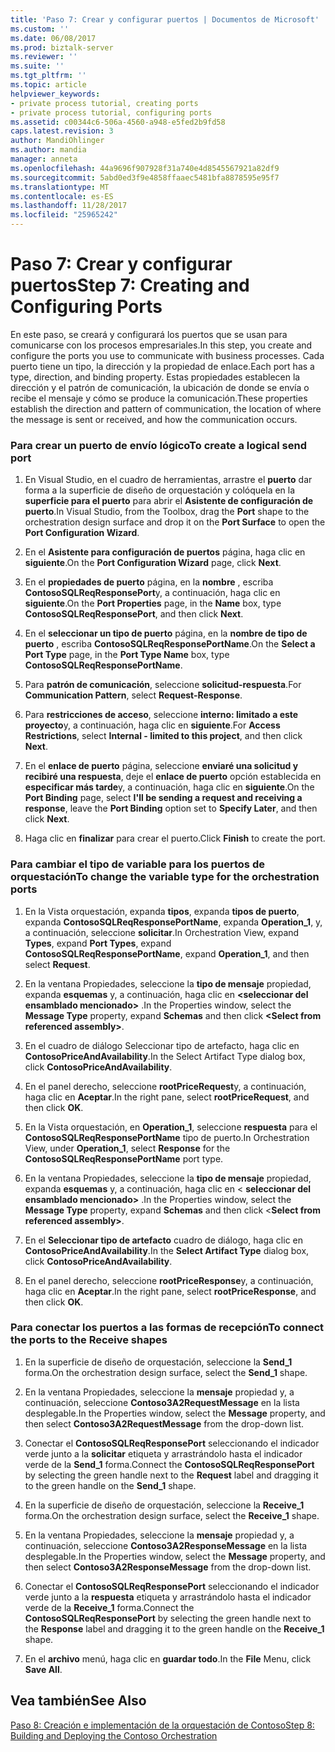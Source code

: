 ```yaml
---
title: 'Paso 7: Crear y configurar puertos | Documentos de Microsoft'
ms.custom: ''
ms.date: 06/08/2017
ms.prod: biztalk-server
ms.reviewer: ''
ms.suite: ''
ms.tgt_pltfrm: ''
ms.topic: article
helpviewer_keywords:
- private process tutorial, creating ports
- private process tutorial, configuring ports
ms.assetid: c00344c6-506a-4560-a948-e5fed2b9fd58
caps.latest.revision: 3
author: MandiOhlinger
ms.author: mandia
manager: anneta
ms.openlocfilehash: 44a9696f907928f31a740e4d8545567921a82df9
ms.sourcegitcommit: 5abd0ed3f9e4858ffaaec5481bfa8878595e95f7
ms.translationtype: MT
ms.contentlocale: es-ES
ms.lasthandoff: 11/28/2017
ms.locfileid: "25965242"
---
```

# <a name="step-7-creating-and-configuring-ports"></a><span data-ttu-id="1e579-102">Paso 7: Crear y configurar puertos</span><span class="sxs-lookup"><span data-stu-id="1e579-102">Step 7: Creating and Configuring Ports</span></span>
<span data-ttu-id="1e579-103">En este paso, se creará y configurará los puertos que se usan para comunicarse con los procesos empresariales.</span><span class="sxs-lookup"><span data-stu-id="1e579-103">In this step, you create and configure the ports you use to communicate with business processes.</span></span> <span data-ttu-id="1e579-104">Cada puerto tiene un tipo, la dirección y la propiedad de enlace.</span><span class="sxs-lookup"><span data-stu-id="1e579-104">Each port has a type, direction, and binding property.</span></span> <span data-ttu-id="1e579-105">Estas propiedades establecen la dirección y el patrón de comunicación, la ubicación de donde se envía o recibe el mensaje y cómo se produce la comunicación.</span><span class="sxs-lookup"><span data-stu-id="1e579-105">These properties establish the direction and pattern of communication, the location of where the message is sent or received, and how the communication occurs.</span></span>  
  
### <a name="to-create-a-logical-send-port"></a><span data-ttu-id="1e579-106">Para crear un puerto de envío lógico</span><span class="sxs-lookup"><span data-stu-id="1e579-106">To create a logical send port</span></span>  
  
1.  <span data-ttu-id="1e579-107">En Visual Studio, en el cuadro de herramientas, arrastre el **puerto** dar forma a la superficie de diseño de orquestación y colóquela en la **superficie para el puerto** para abrir el **Asistente de configuración de puerto**.</span><span class="sxs-lookup"><span data-stu-id="1e579-107">In Visual Studio, from the Toolbox, drag the **Port** shape to the orchestration design surface and drop it on the **Port Surface** to open the **Port Configuration Wizard**.</span></span>  
  
2.  <span data-ttu-id="1e579-108">En el **Asistente para configuración de puertos** página, haga clic en **siguiente**.</span><span class="sxs-lookup"><span data-stu-id="1e579-108">On the **Port Configuration Wizard** page, click **Next**.</span></span>  
  
3.  <span data-ttu-id="1e579-109">En el **propiedades de puerto** página, en la **nombre** , escriba **ContosoSQLReqResponsePort**y, a continuación, haga clic en **siguiente**.</span><span class="sxs-lookup"><span data-stu-id="1e579-109">On the **Port Properties** page, in the **Name** box, type **ContosoSQLReqResponsePort**, and then click **Next**.</span></span>  
  
4.  <span data-ttu-id="1e579-110">En el **seleccionar un tipo de puerto** página, en la **nombre de tipo de puerto** , escriba **ContosoSQLReqResponsePortName**.</span><span class="sxs-lookup"><span data-stu-id="1e579-110">On the **Select a Port Type** page, in the **Port Type Name** box, type **ContosoSQLReqResponsePortName**.</span></span>  
  
5.  <span data-ttu-id="1e579-111">Para **patrón de comunicación**, seleccione **solicitud-respuesta**.</span><span class="sxs-lookup"><span data-stu-id="1e579-111">For **Communication Pattern**, select **Request-Response**.</span></span>  
  
6.  <span data-ttu-id="1e579-112">Para **restricciones de acceso**, seleccione **interno: limitado a este proyecto**y, a continuación, haga clic en **siguiente**.</span><span class="sxs-lookup"><span data-stu-id="1e579-112">For **Access Restrictions**, select **Internal - limited to this project**, and then click **Next**.</span></span>  
  
7.  <span data-ttu-id="1e579-113">En el **enlace de puerto** página, seleccione **enviaré una solicitud y recibiré una respuesta**, deje el **enlace de puerto** opción establecida en **especificar más tarde**y, a continuación, haga clic en **siguiente**.</span><span class="sxs-lookup"><span data-stu-id="1e579-113">On the **Port Binding** page, select **I'll be sending a request and receiving a response**, leave the **Port Binding** option set to **Specify Later**, and then click **Next**.</span></span>  
  
8.  <span data-ttu-id="1e579-114">Haga clic en **finalizar** para crear el puerto.</span><span class="sxs-lookup"><span data-stu-id="1e579-114">Click **Finish** to create the port.</span></span>  
  
### <a name="to-change-the-variable-type-for-the-orchestration-ports"></a><span data-ttu-id="1e579-115">Para cambiar el tipo de variable para los puertos de orquestación</span><span class="sxs-lookup"><span data-stu-id="1e579-115">To change the variable type for the orchestration ports</span></span>  
  
1.  <span data-ttu-id="1e579-116">En la Vista orquestación, expanda **tipos**, expanda **tipos de puerto**, expanda **ContosoSQLReqResponsePortName**, expanda **Operation_1**, y, a continuación, seleccione **solicitar**.</span><span class="sxs-lookup"><span data-stu-id="1e579-116">In Orchestration View, expand **Types**, expand **Port Types**, expand **ContosoSQLReqResponsePortName**, expand **Operation_1**, and then select **Request**.</span></span>  
  
2.  <span data-ttu-id="1e579-117">En la ventana Propiedades, seleccione la **tipo de mensaje** propiedad, expanda **esquemas** y, a continuación, haga clic en  **\<seleccionar del ensamblado mencionado\>**  .</span><span class="sxs-lookup"><span data-stu-id="1e579-117">In the Properties window, select the **Message Type** property, expand **Schemas** and then click **\<Select from referenced assembly\>**.</span></span>  
  
3.  <span data-ttu-id="1e579-118">En el cuadro de diálogo Seleccionar tipo de artefacto, haga clic en **ContosoPriceAndAvailability**.</span><span class="sxs-lookup"><span data-stu-id="1e579-118">In the Select Artifact Type dialog box, click **ContosoPriceAndAvailability**.</span></span>  
  
4.  <span data-ttu-id="1e579-119">En el panel derecho, seleccione **rootPriceRequest**y, a continuación, haga clic en **Aceptar**.</span><span class="sxs-lookup"><span data-stu-id="1e579-119">In the right pane, select **rootPriceRequest**, and then click **OK**.</span></span>  
  
5.  <span data-ttu-id="1e579-120">En la Vista orquestación, en **Operation_1**, seleccione **respuesta** para el **ContosoSQLReqResponsePortName** tipo de puerto.</span><span class="sxs-lookup"><span data-stu-id="1e579-120">In Orchestration View, under **Operation_1**, select **Response** for the **ContosoSQLReqResponsePortName** port type.</span></span>  
  
6.  <span data-ttu-id="1e579-121">En la ventana Propiedades, seleccione la **tipo de mensaje** propiedad, expanda **esquemas** y, a continuación, haga clic en \< **seleccionar del ensamblado mencionado\>**  .</span><span class="sxs-lookup"><span data-stu-id="1e579-121">In the Properties window, select the **Message Type** property, expand **Schemas** and then click \<**Select from referenced assembly\>**.</span></span>  
  
7.  <span data-ttu-id="1e579-122">En el **Seleccionar tipo de artefacto** cuadro de diálogo, haga clic en **ContosoPriceAndAvailability**.</span><span class="sxs-lookup"><span data-stu-id="1e579-122">In the **Select Artifact Type** dialog box, click **ContosoPriceAndAvailability**.</span></span>  
  
8.  <span data-ttu-id="1e579-123">En el panel derecho, seleccione **rootPriceResponse**y, a continuación, haga clic en **Aceptar**.</span><span class="sxs-lookup"><span data-stu-id="1e579-123">In the right pane, select **rootPriceResponse**, and then click **OK**.</span></span>  
  
### <a name="to-connect-the-ports-to-the-receive-shapes"></a><span data-ttu-id="1e579-124">Para conectar los puertos a las formas de recepción</span><span class="sxs-lookup"><span data-stu-id="1e579-124">To connect the ports to the Receive shapes</span></span>  
  
1.  <span data-ttu-id="1e579-125">En la superficie de diseño de orquestación, seleccione la **Send_1** forma.</span><span class="sxs-lookup"><span data-stu-id="1e579-125">On the orchestration design surface, select the **Send_1** shape.</span></span>  
  
2.  <span data-ttu-id="1e579-126">En la ventana Propiedades, seleccione la **mensaje** propiedad y, a continuación, seleccione **Contoso3A2RequestMessage** en la lista desplegable.</span><span class="sxs-lookup"><span data-stu-id="1e579-126">In the Properties window, select the **Message** property, and then select **Contoso3A2RequestMessage** from the drop-down list.</span></span>  
  
3.  <span data-ttu-id="1e579-127">Conectar el **ContosoSQLReqResponsePort** seleccionando el indicador verde junto a la **solicitar** etiqueta y arrastrándolo hasta el indicador verde de la **Send_1** forma.</span><span class="sxs-lookup"><span data-stu-id="1e579-127">Connect the **ContosoSQLReqResponsePort** by selecting the green handle next to the **Request** label and dragging it to the green handle on the **Send_1** shape.</span></span>  
  
4.  <span data-ttu-id="1e579-128">En la superficie de diseño de orquestación, seleccione la **Receive_1** forma.</span><span class="sxs-lookup"><span data-stu-id="1e579-128">On the orchestration design surface, select the **Receive_1** shape.</span></span>  
  
5.  <span data-ttu-id="1e579-129">En la ventana Propiedades, seleccione la **mensaje** propiedad y, a continuación, seleccione **Contoso3A2ResponseMessage** en la lista desplegable.</span><span class="sxs-lookup"><span data-stu-id="1e579-129">In the Properties window, select the **Message** property, and then select **Contoso3A2ResponseMessage** from the drop-down list.</span></span>  
  
6.  <span data-ttu-id="1e579-130">Conectar el **ContosoSQLReqResponsePort** seleccionando el indicador verde junto a la **respuesta** etiqueta y arrastrándolo hasta el indicador verde de la **Receive_1** forma.</span><span class="sxs-lookup"><span data-stu-id="1e579-130">Connect the **ContosoSQLReqResponsePort** by selecting the green handle next to the **Response** label and dragging it to the green handle on the **Receive_1** shape.</span></span>  
  
7.  <span data-ttu-id="1e579-131">En el **archivo** menú, haga clic en **guardar todo**.</span><span class="sxs-lookup"><span data-stu-id="1e579-131">In the **File** Menu, click **Save All**.</span></span>  
  
## <a name="see-also"></a><span data-ttu-id="1e579-132">Vea también</span><span class="sxs-lookup"><span data-stu-id="1e579-132">See Also</span></span>  
 [<span data-ttu-id="1e579-133">Paso 8: Creación e implementación de la orquestación de Contoso</span><span class="sxs-lookup"><span data-stu-id="1e579-133">Step 8: Building and Deploying the Contoso Orchestration</span></span>](../../adapters-and-accelerators/accelerator-rosettanet/step-8-building-and-deploying-the-contoso-orchestration.md)